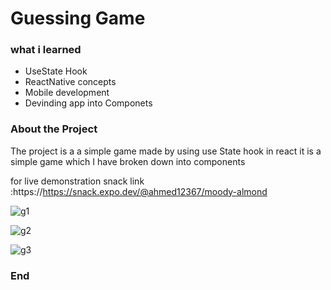 # Guessing Game

### what i learned
- UseState Hook
- ReactNative concepts
- Mobile development
- Devinding app into Componets
### About the Project
The project is a a simple game made by using use State hook in react it is a simple game which I have broken down into components

for live demonstration
snack link :https://https://snack.expo.dev/@ahmed12367/moody-almond


![g1](https://user-images.githubusercontent.com/93770002/150683505-fc9bb549-89d5-42e8-a7c8-c3119976df13.PNG)


![g2](https://user-images.githubusercontent.com/93770002/150683511-22ccfce7-1ffd-4e2e-bfd0-9eabb0b60226.PNG)



![g3](https://user-images.githubusercontent.com/93770002/150683523-3b71300e-4b2f-4281-a9ae-25650f57b659.PNG)



### End
